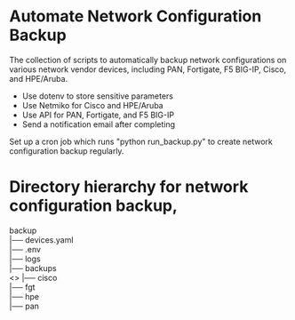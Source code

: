 # Automate Network Configuration Backup
The collection of scripts to automatically backup network configurations on various network vendor devices, 
including PAN, Fortigate, F5 BIG-IP, Cisco, and HPE/Aruba.
  - Use dotenv to store sensitive parameters
  - Use Netmiko for Cisco and HPE/Aruba
  - Use API for PAN, Fortigate, and F5 BIG-IP
  - Send a notification email after completing

Set up a cron job which runs "python run_backup.py" to create network configuration backup regularly.

# Directory hierarchy for network configuration backup,
backup  
|── devices.yaml  
|── .env  
|── logs  
|── backups  
<>    |── cisco  
    |── fgt  
    |── hpe  
    |── pan  
